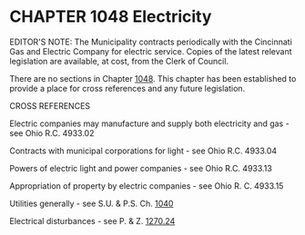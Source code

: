 CHAPTER 1048 Electricity
========================

EDITOR'S NOTE: The Municipality contracts periodically with the
Cincinnati Gas and Electric Company for electric service. Copies of the
latest relevant legislation are available, at cost, from the Clerk of
Council.

There are no sections in Chapter [1048](456ce5c7.html). This chapter has
been established to provide a place for cross references and any future
legislation.

CROSS REFERENCES

Electric companies may manufacture and supply both electricity and gas -
see Ohio R.C. 4933.02

Contracts with municipal corporations for light - see Ohio R.C. 4933.04

Powers of electric light and power companies - see Ohio R.C. 4933.13

Appropriation of property by electric companies - see Ohio R. C. 4933.15

Utilities generally - see S.U. & P.S. Ch. [1040](42a0f2cb.html)

Electrical disturbances - see P. & Z. [1270.24](5131ec30.html)
